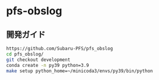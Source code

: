 # pfs-obslog

## 開発ガイド

```bash
https://github.com/Subaru-PFS/pfs_obslog
cd pfs_obslog/
git checkout development
conda create -n py39 python=3.9
make setup python_home=~/minicoda3/envs/py39/bin/python
```